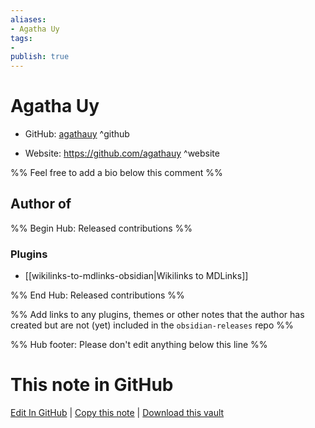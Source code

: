 ```yaml
---
aliases:
- Agatha Uy
tags:
- 
publish: true
---
```


# Agatha Uy

- GitHub: [agathauy](https://github.com/agathauy/) ^github
<!-- - Discord: `@` ^discord-->
- Website: <https://github.com/agathauy> ^website
<!-- - [[Publish sites|Publish site]]: ^publish-->

%% Feel free to add a bio below this comment %%


## Author of

%% Begin Hub: Released contributions %%
### Plugins
- [[wikilinks-to-mdlinks-obsidian|Wikilinks to MDLinks]]

%% End Hub: Released contributions %%

%% Add links to any plugins, themes or other notes that the author has created but are not (yet) included in the `obsidian-releases` repo %%

<!--
### Unlisted plugins
-->

<!--
### Others
-->

<!--
## Sponsor this author
-->

<!-- - [[GitHub sponsors]]: [Sponsor @agathauy on GitHub Sponsors](https://github.com/sponsors/agathauy) ^github-sponsor-->
<!-- - [[Buy me a coffee]]: <https://> ^buy-me-a-coffee-->
<!-- - [[PayPal]]: <https://> ^paypal-->
<!-- - [[Patreon]]: <https://> ^patreon-->

<!--
## Follow this author
-->

<!-- - [[YouTube Channels|On YouTube]]: <https://> ^youtube-->
<!-- - Twitter: <https://> ^twitter-->
<!-- - ... -->

%% Hub footer: Please don't edit anything below this line %%

# This note in GitHub

<span class="git-footer">[Edit In GitHub](https://github.dev/obsidian-community/obsidian-hub/blob/main/01%20-%20Community/People/agathauy.md "git-hub-edit-note") | [Copy this note](https://raw.githubusercontent.com/obsidian-community/obsidian-hub/main/01%20-%20Community/People/agathauy.md "git-hub-copy-note") | [Download this vault](https://github.com/obsidian-community/obsidian-hub/archive/refs/heads/main.zip "git-hub-download-vault") </span>
